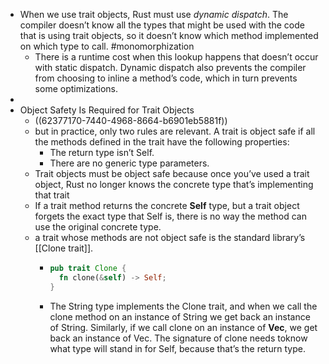 - When we use trait objects, Rust must use _dynamic dispatch_. The compiler doesn’t know all the types that might be used with the code that is using trait objects, so it doesn’t know which method implemented on which type to call. #monomorphization
	- There is a runtime cost when this lookup happens that doesn’t occur with static dispatch. Dynamic dispatch also prevents the compiler from choosing to inline a method’s code, which in turn prevents some optimizations.
-
- Object Safety Is Required for Trait Objects
	- ((62377170-7440-4968-8664-b6901eb5881f))
	- but in practice, only two rules are relevant. A trait is object safe if all the methods defined in the trait have the following properties:
	  * The return type isn’t Self. 
	  * There are no generic type parameters.
	- Trait objects must be object safe because once you’ve used a trait object, Rust no longer knows the concrete type that’s implementing that trait
	- If a trait method returns the concrete **Self** type, but a trait object forgets the exact type that Self is, there is no way the method can use the original concrete type.
	- a trait whose methods are not object safe is the standard library’s [[Clone trait]].
		- ```rust
		  pub trait Clone {
		    fn clone(&self) -> Self;
		  }
		  ```
		- The String type implements the Clone trait, and when we call the clone method on an instance of String we get back an instance of String. Similarly, if we call clone on an instance of **Vec<T>**, we get back an instance of Vec<T>. The signature of clone needs toknow what type will stand in for Self, because that’s the return type.